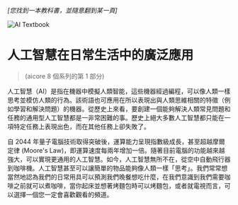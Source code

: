 *[您找到一本教科書，並隨意翻到某一頁]*

![AI Textbook](/resources/lore/textbookAI440.png)
# 人工智慧在日常生活中的廣泛應用
> (aicore 8 個系列的第 1 部分)

人工智慧（AI）是指在機器中模擬人類智能，這些機器經過編程，可以像人類一樣思考並模仿人類的行為。該術語也可應用在所以表現出與人類思維相關的特徵（例如學習和解決問題）的機器。從歷史上來看，要創建一個能夠解決人類常見問題和任務的通用型人工智慧都是一非常困難的事。歷史上絕大多數人工智慧都只能在一項特定任務上表現出色，而在其他任務上卻失敗了。

自 2044 年量子電腦技術取得突破後，運算能力呈現指數級成長，甚至超越摩爾定律 (Moore's Law)，即運算速度每兩年增加一倍。隨著目前電腦的功能越來越強大，可以實現更通用的人工智慧。如今，人工智慧無所不在，從空中自動飛行器到咖啡機。人工智慧甚至可以讓簡單的物品能夠像人類一樣「思考」。我們常常想當然地認為我們的日常用具可以預測我們晚餐想吃什麼，在我們意識到我們需要咖啡之前就可以煮咖啡，當你起床並想著烤麵包時可以烤麵包，或者就電視而言，可以選擇一個您一定會喜歡觀看的頻道。

